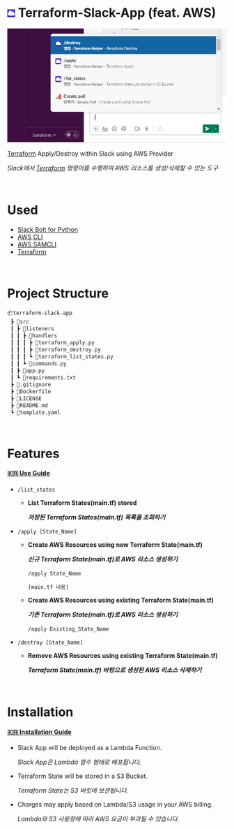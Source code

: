 # <img src="docs/assets/logo.png" alt="logo" width="18" height="auto"> Terraform-Slack-App (feat. AWS)

<img src="docs/assets/thumb.png" alt="thumb" width="900" height="auto">

[Terraform](https://www.terraform.io/) Apply/Destroy within Slack using AWS Provider

*Slack에서 [Terraform](https://www.terraform.io/) 명령어를 수행하여 AWS 리소스를 생성/삭제할 수 있는 도구*

<br/>

# Used
- [Slack Bolt for Python](https://github.com/slackapi/bolt-python)
- [AWS CLI](https://aws.amazon.com/ko/cli/)
- [AWS SAMCLI](https://docs.aws.amazon.com/ko_kr/serverless-application-model/latest/developerguide/install-sam-cli.html#install-sam-cli-instructions)
- [Terraform](https://developer.hashicorp.com/terraform/install)

<br/>

# Project Structure
```
📦terraform-slack-app
 ┣ 📂src
 ┃ ┣ 📂listeners
 ┃ ┃ ┣ 📂handlers
 ┃ ┃ ┃ ┣ 📜terraform_apply.py
 ┃ ┃ ┃ ┣ 📜terraform_destroy.py
 ┃ ┃ ┃ ┗ 📜terraform_list_states.py
 ┃ ┃ ┗ 📜commands.py
 ┃ ┣ 📜app.py
 ┃ ┗ 📜requirements.txt
 ┣ 📜.gitignore
 ┣ 📜Dockerfile
 ┣ 📜LICENSE
 ┣ 📜README.md
 ┗ 📜template.yaml
```

<br/>

# Features
#### [🇰🇷 Use Guide](https://hyunsuko.notion.site/Terraform-Slack-App-feat-AWS-f52fb556ea9a4756b3f4586ddbb36890?pvs=4)

- `/list_states`
    - **List Terraform States(main.tf) stored**
      
      ***저장된 Terraform States(main.tf) 목록을 조회하기***
- `/apply [State_Name]`
    - **Create AWS Resources using new Terraform State(main.tf)**
      
      ***신규 Terraform State(main.tf)로 AWS 리소스 생성하기***
        
        `/apply State_Name` 
        
        `[main.tf 내용]`
        
    - **Create AWS Resources using existing Terraform State(main.tf)**
    
      ***기존 Terraform State(main.tf)로 AWS 리소스 생성하기***
        
        `/apply Existing_State_Name`
        
- `/destroy [State_Name]`
    - **Remove AWS Resources using existing Terraform State(main.tf)**
      
      ***Terraform State(main.tf) 바탕으로 생성된 AWS 리소스 삭제하기***

<br/>

# Installation
#### [🇰🇷 Installation Guide](https://hyunsuko.notion.site/Terraform-Slack-App-feat-AWS-f52fb556ea9a4756b3f4586ddbb36890?pvs=4)

- Slack App will be deployed as a Lambda Function.
  
  *Slack App은 Lambda 함수 형태로 배포됩니다.*
- Terraform State will be stored in a S3 Bucket.

  *Terraform State는 S3 버킷에 보관됩니다.*

- Charges may apply based on Lambda/S3 usage in your AWS billing.
  
  *Lambda와 S3 사용량에 따라 AWS 요금이 부과될 수 있습니다.*